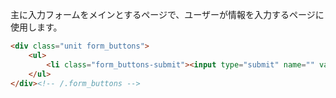 主に入力フォームをメインとするページで、ユーザーが情報を入力するページに使用します。
```html
<div class="unit form_buttons">
	<ul>
		<li class="form_buttons-submit"><input type="submit" name="" value="確認する" /></li>
	</ul>
</div><!-- /.form_buttons -->
```
